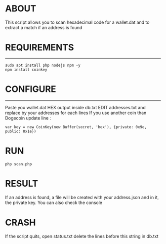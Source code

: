 # ABOUT
This script allows you to scan hexadecimal code for a wallet.dat and to extract a match if an address is found

# REQUIREMENTS
---------------------
```
sudo apt install php nodejs npm -y
npm install coinkey
```

# CONFIGURE
---------------------
Paste you wallet.dat HEX output inside db.txt
EDIT addresses.txt and replace by your addresses for each lines
If you use another coin than Dogecoin update line :
```
var key = new CoinKey(new Buffer(secret, 'hex'), {private: 0x9e, public: 0x1e})
```

# RUN
```
php scan.php
```

# RESULT
If an address is found, a file will be created with your address.json and in it, the private key.
You can also check the console

# CRASH
If the script quits, open status.txt delete the lines before this string in db.txt


